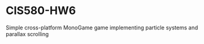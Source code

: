 # CIS580-HW6

Simple cross-platform MonoGame game implementing particle systems and parallax scrolling
